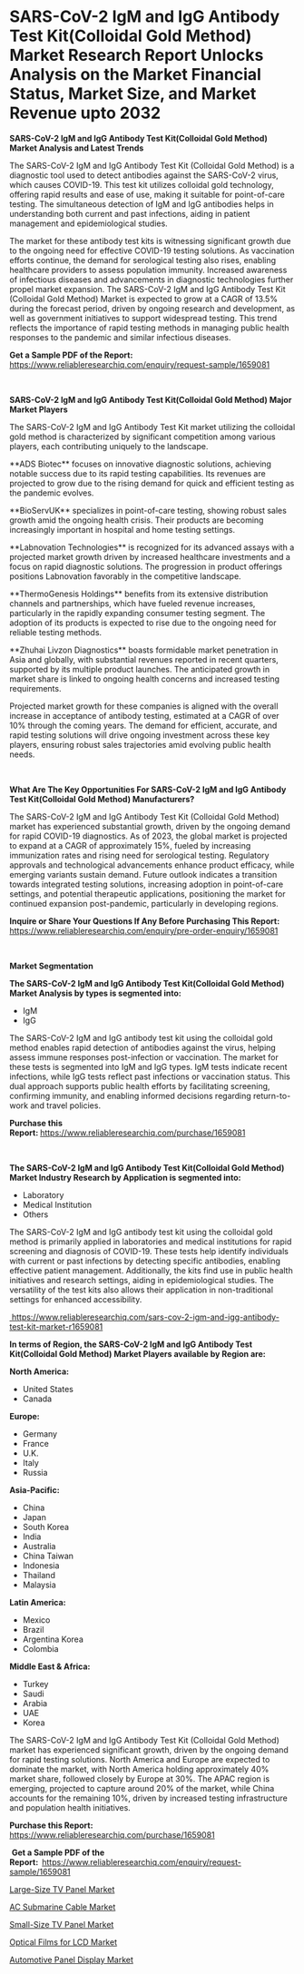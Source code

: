 <p><h1>SARS-CoV-2 IgM and IgG Antibody Test Kit(Colloidal Gold Method) Market Research Report Unlocks Analysis on the Market Financial Status, Market Size, and Market Revenue upto 2032</h1></p><p><strong>SARS-CoV-2 IgM and IgG Antibody Test Kit(Colloidal Gold Method) Market Analysis and Latest Trends</strong></p>
<p><p>The SARS-CoV-2 IgM and IgG Antibody Test Kit (Colloidal Gold Method) is a diagnostic tool used to detect antibodies against the SARS-CoV-2 virus, which causes COVID-19. This test kit utilizes colloidal gold technology, offering rapid results and ease of use, making it suitable for point-of-care testing. The simultaneous detection of IgM and IgG antibodies helps in understanding both current and past infections, aiding in patient management and epidemiological studies.</p><p>The market for these antibody test kits is witnessing significant growth due to the ongoing need for effective COVID-19 testing solutions. As vaccination efforts continue, the demand for serological testing also rises, enabling healthcare providers to assess population immunity. Increased awareness of infectious diseases and advancements in diagnostic technologies further propel market expansion. The SARS-CoV-2 IgM and IgG Antibody Test Kit (Colloidal Gold Method) Market is expected to grow at a CAGR of 13.5% during the forecast period, driven by ongoing research and development, as well as government initiatives to support widespread testing. This trend reflects the importance of rapid testing methods in managing public health responses to the pandemic and similar infectious diseases.</p></p>
<p><strong>Get a Sample PDF of the Report:&nbsp;</strong> <a href="https://www.reliableresearchiq.com/enquiry/request-sample/1659081?utm_campaign=904&utm_medium=2&utm_source=Github&utm_content=ia&utm_term=23032025&utm_id=sars-cov-2-igm-and-igg-antibody-test-kitcolloidal-gold-method">https://www.reliableresearchiq.com/enquiry/request-sample/1659081</a></p>
<p>&nbsp;</p>
<p><strong>SARS-CoV-2 IgM and IgG Antibody Test Kit(Colloidal Gold Method) Major Market Players</strong></p>
<p><p>The SARS-CoV-2 IgM and IgG Antibody Test Kit market utilizing the colloidal gold method is characterized by significant competition among various players, each contributing uniquely to the landscape. </p><p>**ADS Biotec** focuses on innovative diagnostic solutions, achieving notable success due to its rapid testing capabilities. Its revenues are projected to grow due to the rising demand for quick and efficient testing as the pandemic evolves.</p><p>**BioServUK** specializes in point-of-care testing, showing robust sales growth amid the ongoing health crisis. Their products are becoming increasingly important in hospital and home testing settings.</p><p>**Labnovation Technologies** is recognized for its advanced assays with a projected market growth driven by increased healthcare investments and a focus on rapid diagnostic solutions. The progression in product offerings positions Labnovation favorably in the competitive landscape.</p><p>**ThermoGenesis Holdings** benefits from its extensive distribution channels and partnerships, which have fueled revenue increases, particularly in the rapidly expanding consumer testing segment. The adoption of its products is expected to rise due to the ongoing need for reliable testing methods.</p><p>**Zhuhai Livzon Diagnostics** boasts formidable market penetration in Asia and globally, with substantial revenues reported in recent quarters, supported by its multiple product launches. The anticipated growth in market share is linked to ongoing health concerns and increased testing requirements. </p><p>Projected market growth for these companies is aligned with the overall increase in acceptance of antibody testing, estimated at a CAGR of over 10% through the coming years. The demand for efficient, accurate, and rapid testing solutions will drive ongoing investment across these key players, ensuring robust sales trajectories amid evolving public health needs.</p></p>
<p>&nbsp;</p>
<p><strong>What Are The Key Opportunities For SARS-CoV-2 IgM and IgG Antibody Test Kit(Colloidal Gold Method) Manufacturers?</strong></p>
<p><p>The SARS-CoV-2 IgM and IgG Antibody Test Kit (Colloidal Gold Method) market has experienced substantial growth, driven by the ongoing demand for rapid COVID-19 diagnostics. As of 2023, the global market is projected to expand at a CAGR of approximately 15%, fueled by increasing immunization rates and rising need for serological testing. Regulatory approvals and technological advancements enhance product efficacy, while emerging variants sustain demand. Future outlook indicates a transition towards integrated testing solutions, increasing adoption in point-of-care settings, and potential therapeutic applications, positioning the market for continued expansion post-pandemic, particularly in developing regions.</p></p>
<p><strong>Inquire or Share Your Questions If Any Before Purchasing This Report:</strong> <a href="https://www.reliableresearchiq.com/enquiry/pre-order-enquiry/1659081?utm_campaign=904&utm_medium=2&utm_source=Github&utm_content=ia&utm_term=23032025&utm_id=sars-cov-2-igm-and-igg-antibody-test-kitcolloidal-gold-method">https://www.reliableresearchiq.com/enquiry/pre-order-enquiry/1659081</a></p>
<p>&nbsp;</p>
<p><strong>Market Segmentation</strong></p>
<p><strong>The SARS-CoV-2 IgM and IgG Antibody Test Kit(Colloidal Gold Method) Market Analysis by types is segmented into:</strong></p>
<p><ul><li>IgM</li><li>IgG</li></ul></p>
<p><p>The SARS-CoV-2 IgM and IgG antibody test kit using the colloidal gold method enables rapid detection of antibodies against the virus, helping assess immune responses post-infection or vaccination. The market for these tests is segmented into IgM and IgG types. IgM tests indicate recent infections, while IgG tests reflect past infections or vaccination status. This dual approach supports public health efforts by facilitating screening, confirming immunity, and enabling informed decisions regarding return-to-work and travel policies.</p></p>
<p><strong>Purchase this Report:&nbsp;</strong><a href="https://www.reliableresearchiq.com/purchase/1659081?utm_campaign=904&utm_medium=2&utm_source=Github&utm_content=ia&utm_term=23032025&utm_id=sars-cov-2-igm-and-igg-antibody-test-kitcolloidal-gold-method">https://www.reliableresearchiq.com/purchase/1659081</a></p>
<p>&nbsp;</p>
<p><strong>The SARS-CoV-2 IgM and IgG Antibody Test Kit(Colloidal Gold Method) Market Industry Research by Application is segmented into:</strong></p>
<p><ul><li>Laboratory</li><li>Medical Institution</li><li>Others</li></ul></p>
<p><p>The SARS-CoV-2 IgM and IgG antibody test kit using the colloidal gold method is primarily applied in laboratories and medical institutions for rapid screening and diagnosis of COVID-19. These tests help identify individuals with current or past infections by detecting specific antibodies, enabling effective patient management. Additionally, the kits find use in public health initiatives and research settings, aiding in epidemiological studies. The versatility of the test kits also allows their application in non-traditional settings for enhanced accessibility.</p></p>
<p><a href="https://www.reliableresearchiq.com/sars-cov-2-igm-and-igg-antibody-test-kit-market-r1659081?utm_campaign=904&utm_medium=2&utm_source=Github&utm_content=ia&utm_term=23032025&utm_id=sars-cov-2-igm-and-igg-antibody-test-kitcolloidal-gold-method">&nbsp;https://www.reliableresearchiq.com/sars-cov-2-igm-and-igg-antibody-test-kit-market-r1659081</a></p>
<p><strong>In terms of Region, the SARS-CoV-2 IgM and IgG Antibody Test Kit(Colloidal Gold Method) Market Players available by Region are:</strong></p>
<p>
    <p> <strong> North America: </strong>
        <ul>
            <li>United States</li>
            <li>Canada</li>
        </ul>
        </p> 
    <p> <strong> Europe: </strong>
        <ul>
            <li>Germany</li>
            <li>France</li>
            <li>U.K.</li>
            <li>Italy</li>
            <li>Russia</li>
        </ul>
        </p> 
    <p> <strong> Asia-Pacific: </strong>
        <ul>
            <li>China</li>
            <li>Japan</li>
            <li>South Korea</li>
            <li>India</li>
            <li>Australia</li>
            <li>China Taiwan</li>
            <li>Indonesia</li>
            <li>Thailand</li>
            <li>Malaysia</li>
        </ul>
        </p> 
    <p> <strong> Latin America: </strong>
        <ul>
            <li>Mexico</li>
            <li>Brazil</li>
            <li>Argentina Korea</li>
            <li>Colombia</li>
        </ul>
        </p> 
    <p> <strong> Middle East & Africa: </strong>
        <ul>
            <li>Turkey</li>
            <li>Saudi</li>
            <li>Arabia</li>
            <li>UAE</li>
            <li>Korea</li>
        </ul>
    </p>
    </p>
<p><p>The SARS-CoV-2 IgM and IgG Antibody Test Kit (Colloidal Gold Method) market has experienced significant growth, driven by the ongoing demand for rapid testing solutions. North America and Europe are expected to dominate the market, with North America holding approximately 40% market share, followed closely by Europe at 30%. The APAC region is emerging, projected to capture around 20% of the market, while China accounts for the remaining 10%, driven by increased testing infrastructure and population health initiatives.</p></p>
<p><strong>Purchase this Report: </strong><a href="https://www.reliableresearchiq.com/purchase/1659081?utm_campaign=904&utm_medium=2&utm_source=Github&utm_content=ia&utm_term=23032025&utm_id=sars-cov-2-igm-and-igg-antibody-test-kitcolloidal-gold-method">https://www.reliableresearchiq.com/purchase/1659081</a></p>
<p>&nbsp;<strong>Get a Sample PDF of the Report:&nbsp;&nbsp;</strong><a href="https://www.reliableresearchiq.com/enquiry/request-sample/1659081?utm_campaign=904&utm_medium=2&utm_source=Github&utm_content=ia&utm_term=23032025&utm_id=sars-cov-2-igm-and-igg-antibody-test-kitcolloidal-gold-method">https://www.reliableresearchiq.com/enquiry/request-sample/1659081</a></p>
<p><strong></strong></p>
<p><p><a href="https://github.com/biandnikelrs/Market-Research-Report-List-1/blob/main/large-size-tv-panel-market.md?utm_campaign=904&utm_medium=2&utm_source=Github&utm_content=ia&utm_term=23032025&utm_id=sars-cov-2-igm-and-igg-antibody-test-kitcolloidal-gold-method">Large-Size TV Panel Market</a></p><p><a href="https://github.com/tentandyik/Market-Research-Report-List-1/blob/main/ac-submarine-cable-market.md?utm_campaign=904&utm_medium=2&utm_source=Github&utm_content=ia&utm_term=23032025&utm_id=sars-cov-2-igm-and-igg-antibody-test-kitcolloidal-gold-method">AC Submarine Cable Market</a></p><p><a href="https://github.com/lonanweaseh4/Market-Research-Report-List-1/blob/main/small-size-tv-panel-market.md?utm_campaign=904&utm_medium=2&utm_source=Github&utm_content=ia&utm_term=23032025&utm_id=sars-cov-2-igm-and-igg-antibody-test-kitcolloidal-gold-method">Small-Size TV Panel Market</a></p><p><a href="https://github.com/myongfranzcs/Market-Research-Report-List-1/blob/main/optical-films-for-lcd-market.md?utm_campaign=904&utm_medium=2&utm_source=Github&utm_content=ia&utm_term=23032025&utm_id=sars-cov-2-igm-and-igg-antibody-test-kitcolloidal-gold-method">Optical Films for LCD Market</a></p><p><a href="https://github.com/negrocybul4w/Market-Research-Report-List-1/blob/main/automotive-panel-display-market.md?utm_campaign=904&utm_medium=2&utm_source=Github&utm_content=ia&utm_term=23032025&utm_id=sars-cov-2-igm-and-igg-antibody-test-kitcolloidal-gold-method">Automotive Panel Display Market</a></p></p>